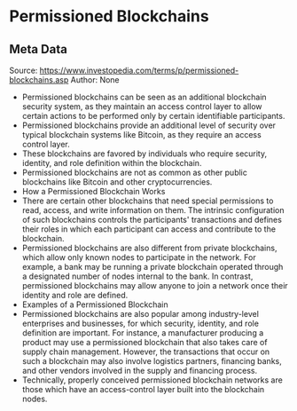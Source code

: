 # Permissioned Blockchains

## Meta Data

Source:  https://www.investopedia.com/terms/p/permissioned-blockchains.asp 
Author: None

- Permissioned blockchains can be seen as an additional blockchain security system, as they maintain an access control layer to allow certain actions to be performed only by certain identifiable participants.
- Permissioned blockchains provide an additional level of security over typical blockchain systems like Bitcoin, as they require an access control layer.
- These blockchains are favored by individuals who require security, identity, and role definition within the blockchain.
- Permissioned blockchains are not as common as other public blockchains like Bitcoin and other cryptocurrencies.
- How a Permissioned Blockchain Works
- There are certain other blockchains that need special permissions to read, access, and write information on them. The intrinsic configuration of such blockchains controls the participants' transactions and defines their roles in which each participant can access and contribute to the blockchain.
- Permissioned blockchains are also different from private blockchains, which allow only known nodes to participate in the network. For example, a bank may be running a private blockchain operated through a designated number of nodes internal to the bank. In contrast, permissioned blockchains may allow anyone to join a network once their identity and role are defined.
- Examples of a Permissioned Blockchain
- Permissioned blockchains are also popular among industry-level enterprises and businesses, for which security, identity, and role definition are important. For instance, a manufacturer producing a product may use a permissioned blockchain that also takes care of supply chain management. However, the transactions that occur on such a blockchain may also involve logistics partners, financing banks, and other vendors involved in the supply and financing process.
- Technically, properly conceived permissioned blockchain networks are those which have an access-control layer built into the blockchain nodes.
